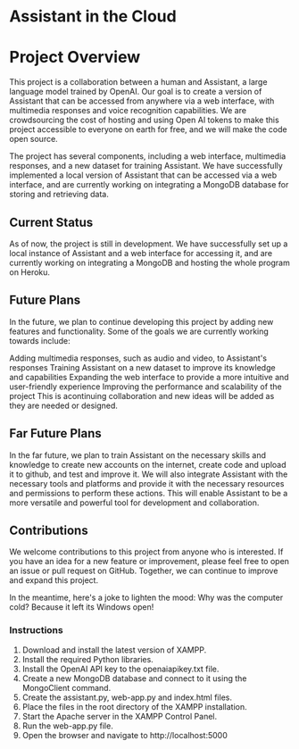 # Assistant in the Cloud

# Project Overview
This project is a collaboration between a human and Assistant, a large language model trained by OpenAI. Our goal is to create a version of Assistant that can be accessed from anywhere via a web interface, with multimedia responses and voice recognition capabilities. We are crowdsourcing the cost of hosting and using Open AI tokens to make this project accessible to everyone on earth for free, and we will make the code open source.

The project has several components, including a web interface, multimedia responses, and a new dataset for training Assistant. We have successfully implemented a local version of Assistant that can be accessed via a web interface, and are currently working on integrating a MongoDB database for storing and retrieving data.

## Current Status
As of now, the project is still in development. We have successfully set up a local instance of Assistant and a web interface for accessing it, and are currently working on integrating a MongoDB and hosting the whole program on Heroku.

## Future Plans
In the future, we plan to continue developing this project by adding new features and functionality. Some of the goals we are currently working towards include:

Adding multimedia responses, such as audio and video, to Assistant's responses
Training Assistant on a new dataset to improve its knowledge and capabilities
Expanding the web interface to provide a more intuitive and user-friendly experience
Improving the performance and scalability of the project
This is acontinuing collaboration and new ideas will be added as they are needed or designed.

## Far Future Plans
In the far future, we plan to train Assistant on the necessary skills and knowledge to create new accounts on the internet, create code and upload it to github, and test and improve it. We will also integrate Assistant with the necessary tools and platforms and provide it with the necessary resources and permissions to perform these actions. This will enable Assistant to be a more versatile and powerful tool for development and collaboration.

## Contributions
We welcome contributions to this project from anyone who is interested. If you have an idea for a new feature or improvement, please feel free to open an issue or pull request on GitHub. Together, we can continue to improve and expand this project.

In the meantime, here's a joke to lighten the mood: Why was the computer cold? Because it left its Windows open!

### Instructions

1. Download and install the latest version of XAMPP.
2. Install the required Python libraries. 
3. Install the OpenAI API key to the openaiapikey.txt file.
4. Create a new MongoDB database and connect to it using the MongoClient command.
5. Create the assistant.py, web-app.py and index.html files.
6. Place the files in the root directory of the XAMPP installation. 
7. Start the Apache server in the XAMPP Control Panel.
8. Run the web-app.py file.
9. Open the browser and navigate to http://localhost:5000
